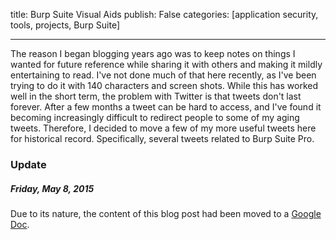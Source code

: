 title: Burp Suite Visual Aids
publish: False
categories: [application security, tools, projects, Burp Suite]

---

The reason I began blogging years ago was to keep notes on things I wanted for future reference while sharing it with others and making it mildly entertaining to read. I've not done much of that here recently, as I've been trying to do it with 140 characters and screen shots. While this has worked well in the short term, the problem with Twitter is that tweets don't last forever. After a few months a tweet can be hard to access, and I've found it becoming increasingly difficult to redirect people to some of my aging tweets. Therefore, I decided to move a few of my more useful tweets here for historical record. Specifically, several tweets related to Burp Suite Pro.

<!-- READMORE -->

### Update

##### Friday, May 8, 2015

Due to its nature, the content of this blog post had been moved to a [Google Doc](https://docs.google.com/document/d/1vrhFxgE-yGaQlC1wq5rj0WCxkDv9UnyTFG8Q2fxU1JE).
